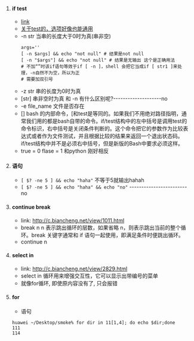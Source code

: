 1. #### if test
   - [link](https://blog.csdn.net/qq_37960324/article/details/83145412)
   - [关于test的，选项好像也能通用](https://www.cnblogs.com/shaoshao/p/6809580.html)
   - -n str 当串的长度大于0时为真(串非空)
     ```shell
     args=''
     [ -n $args] && echo "not null" # 结果是not null
     [ -n "$args"] && echo "not null" # 结果是无输出 这个是正确用法
     # 不加“”时该if语句等效于if [ -n ]，shell 会把它当成if [ str1 ]来处理，-n自然不为空，所以为正
     # 需要加双引号
     ```
   - -z str 串的长度为0时为真
   - [str] 串非空时为真 和 -n 有什么区别呢?--------------------no
   - -e file_name 文件是否存在
   - [] bash 的内部命令，[和test是等同的。如果我们不用绝对路径指明，通常我们用的都是bash自带的命令。if/test结构中的左中括号是调用test的命令标识，右中括号是关闭条件判断的。这个命令把它的参数作为比较表达式或者作为文件测试，并且根据比较的结果来返回一个退出状态码。if/test结构中并不是必须右中括号，但是新版的Bash中要求必须这样。
   - true = 0 flase = 1 和python 刚好相反

2. #### 语句
   - `[ $? -ne 5 ] && echo "haha"` 不等于5就输出hahah
   - `[ $? -ne 5 ] && echo "haha" && echo "no"` ------------------------no

3. #### continue break
   - link: http://c.biancheng.net/view/1011.html
   - break n n 表示跳出循环的层数，如果省略 n，则表示跳出当前的整个循环。break 关键字通常和 if 语句一起使用，即满足条件时便跳出循环。
   - continue n 
4. #### select in
   - link: http://c.biancheng.net/view/2829.html
   - select in 循环用来增强交互性，它可以显示出带编号的菜单
   - 就像for循环, 即使原内容没有了, 只会报错

5. #### for 
   - 语句
   ```
   huawei ~/Desktop/smoke% for dir in 11[1,4]; do echo $dir;done
   111
   114
   ```